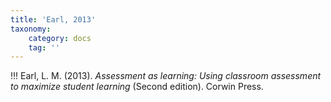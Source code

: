 ```yaml
---
title: 'Earl, 2013'
taxonomy:
    category: docs
    tag: ''
---
```


!!! Earl, L. M. (2013). *Assessment as learning: Using classroom assessment to maximize student learning* (Second edition). Corwin Press.

